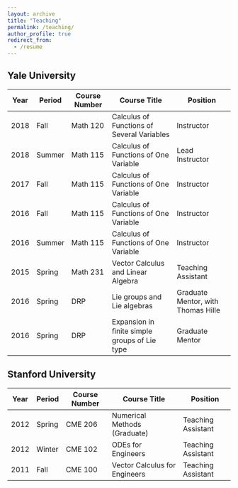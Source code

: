 ```yaml
---
layout: archive
title: "Teaching"
permalink: /teaching/
author_profile: true
redirect_from:
  - /resume
---
```


## Yale University

|Year|Period|Course Number|Course Title|Position|
|---|---|---|---|---|
|2018|Fall|Math 120|Calculus of Functions of Several Variables|Instructor|
|2018|Summer|Math 115|Calculus of Functions of One Variable|Lead Instructor|
|2017|Fall|Math 115|Calculus of Functions of One Variable|Instructor|
|2016|Fall|Math 115|Calculus of Functions of One Variable|Instructor|
|2016|Summer|Math 115|Calculus of Functions of One Variable|Instructor|
|2015|Spring|Math 231|Vector Calculus and Linear Algebra|Teaching Assistant|
|2016|Spring|DRP|Lie groups and Lie algebras|Graduate Mentor, with Thomas Hille|
|2016|Spring|DRP|Expansion in ﬁnite simple groups of Lie type|Graduate Mentor|

## Stanford University

|Year|Period|Course Number|Course Title|Position|
|---|---|---|---|---|
|2012|Spring|CME 206|Numerical Methods (Graduate)|Teaching Assistant|
|2012|Winter|CME 102|ODEs for Engineers|Teaching Assistant|
|2011|Fall|CME 100|Vector Calculus for Engineers|Teaching Assistant|
